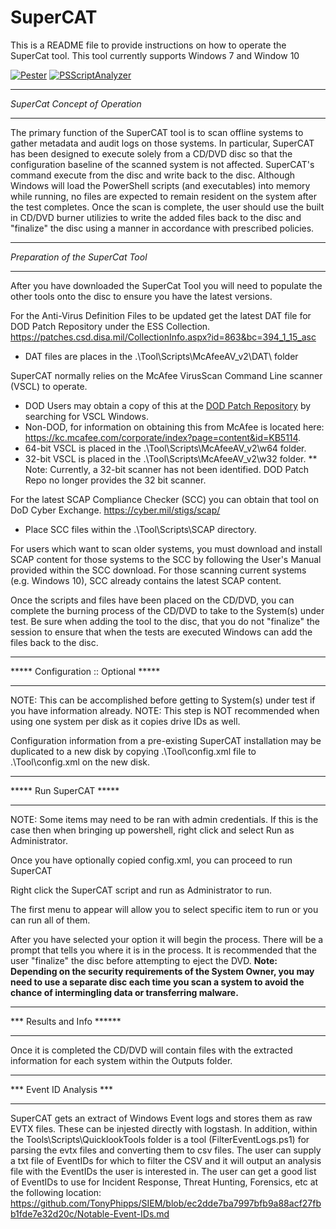 # SuperCAT
This is a README file to provide instructions on how to operate the SuperCat tool.  This tool currently supports Windows 7 and Window 10


[![Pester](https://github.com/lordneeko/SuperCAT/actions/workflows/PesterTest.yml/badge.svg)](https://github.com/lordneeko/SuperCAT/actions/workflows/PesterTest.yml)
[![PSScriptAnalyzer](https://github.com/SuperCATDevelopers/SuperCAT/actions/workflows/PSScriptAnalyzer.yml/badge.svg?branch=main)](https://github.com/SuperCATDevelopers/SuperCAT/actions/workflows/PSScriptAnalyzer.yml)

**********************************
*SuperCat Concept of Operation*
**********************************
The primary function of the SuperCAT tool is to scan offline systems to gather metadata and audit logs on those systems.  In particular, SuperCAT has been designed to execute solely from a CD/DVD disc so that the configuration baseline of the scanned system is not affected. SuperCAT's command execute from the disc and write back to the disc.  Although Windows will load the PowerShell scripts (and executables) into memory while running, no files are expected to remain resident on the system after the test completes.  Once the scan is complete, the user should use the built in CD/DVD burner utilizies to write the added files back to the disc and "finalize" the disc using a manner in accordance with prescribed policies.

**********************************
*Preparation of the SuperCat Tool*
**********************************

After you have downloaded the SuperCat Tool you will need to populate the other tools onto the disc to ensure you have the latest versions.

For the Anti-Virus Definition Files to be updated get the latest DAT file for DOD Patch Repository under the ESS Collection. https://patches.csd.disa.mil/CollectionInfo.aspx?id=863&bc=394_1_15_asc
* DAT files are places in the .\Tool\Scripts\McAfeeAV_v2\DAT\ folder

SuperCAT normally relies on the McAfee VirusScan Command Line scanner (VSCL) to operate.
* DOD Users may obtain a copy of this at the [DOD Patch Repository](https://patches.csd.disa.mil) by searching for VSCL Windows.
* Non-DOD, for information on obtaining this from McAfee is located here: https://kc.mcafee.com/corporate/index?page=content&id=KB5114.
* 64-bit VSCL is placed in the .\Tool\Scripts\McAfeeAV_v2\w64 folder.
* 32-bit VSCL is placed in the .\Tool\Scripts\McAfeeAV_v2\w32 folder.
** Note: Currently, a 32-bit scanner has not been identified. DOD Patch Repo no longer provides the 32 bit scanner.

For the latest SCAP Compliance Checker (SCC) you can obtain that tool on DoD Cyber Exchange.  https://cyber.mil/stigs/scap/
* Place SCC files within the .\Tool\Scripts\SCAP directory.

For users which want to scan older systems, you must download and install SCAP content for those systems to the SCC by following the User's Manual provided within the SCC download.  For those scanning current systems (e.g. Windows 10), SCC already contains the latest SCAP content.

Once the scripts and files have been placed on the CD/DVD, you can complete the burning process of the CD/DVD to take to the System(s) under test. Be sure when adding the tool to the disc, that you do not "finalize" the session to ensure that when the tests are executed Windows can add the files back to the disc.


****************************************
*****  Configuration :: Optional   *****
****************************************

NOTE:  This can be accomplished before getting to System(s) under test if you have information already.
NOTE:  This step is NOT recommended when using one system per disk as it copies drive IDs as well.

Configuration information from a pre-existing SuperCAT installation may be duplicated to a new disk by
copying .\Tool\config.xml file to .\Tool\config.xml on the new disk.



*********************************
*****      Run SuperCAT     *****
*********************************

NOTE:  Some items may need to be ran with admin credentials.  If this is the case then when bringing up powershell, right click and select Run as Administrator.

Once you have optionally copied config.xml, you can proceed to run SuperCAT

Right click the SuperCAT script and run as Administrator to run.

The first menu to appear will allow you to select specific item to run or you can run all of them.

After you have selected your option it will begin the process.  There will be a prompt that tells you where it is in the process. It is recommended that the user "finalize" the disc before attempting to eject the DVD.
**Note: Depending on the security requirements of the System Owner, you may need to use a separate disc each time you scan a system to avoid the chance of intermingling data or transferring malware.**



************************************
***    Results and Info       ******
************************************

Once it is completed the CD/DVD will contain files with the extracted information for each system within the Outputs folder.


************************************
***   Event ID Analysis          ***
************************************

SuperCAT gets an extract of Windows Event logs and stores them as raw EVTX files. These can be injested directly with logstash. In addition, within the Tools\Scripts\QuicklookTools folder is a tool (FilterEventLogs.ps1) for parsing the evtx files and converting them to csv files.  The user can supply a txt file of EventIDs for which to filter the CSV and it will output an analysis file with the EventIDs the user is interested in.
The user can get a good list of EventIDs to use for Incident Response, Threat Hunting, Forensics, etc at the following location:
https://github.com/TonyPhipps/SIEM/blob/ec2dde7ba7997bfb9a88acf27fbb1fde7e32d20c/Notable-Event-IDs.md
